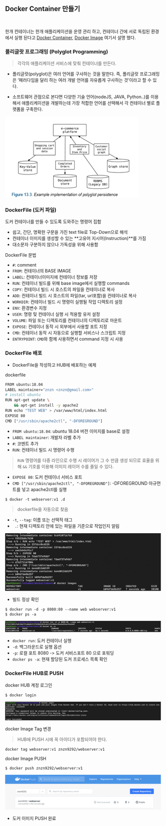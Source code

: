 ## Docker Container 만들기

<br>

한개 컨테이너는 한개 애플리케이션을 운영 관리 하고, 컨테이너 간에 서로 독립된 환경에서 실행 된다고 [Docker Container](2020-06-13.md), [Docker Image](2020-06-13.md) 여기서 설명 했다. <br>

### 폴리글랏 프로그래밍 (Polyglot Programming)
> 각각의 애플리케이션 서비스에 맞춰 컨테이너를 만든다.

* 폴리글랏(polyglot)은 여러 언어를 구사하는 것을 말한다. 즉, 폴리글랏 프로그래밍은 ‘패러다임을 달리 하는 여러 개발 언어를 자유롭게 구사하는 것’이라고 할 수 있다.

* 소프트웨어 관점으로 본다면 다양한 기술 언어(nodeJS, JAVA, Python..)를 이용해서 애플리케이션을 개발하는데 가장 적합한 언어를 선택해서 각 컨테이너 별로 플랫폼을 구축한다.

![](img/docker14.png)

### DockerFile (도커 파일)
도커 컨테이너를 만들 수 있도록 도와주는 명령어 집합
* 쉽고, 간단, 명확한 구문을 가진 text file로 Top-Down으로 해석
* 컨테이너 이미지를 생성할 수 있는 **고유어 지시어(Instruction)**를 가짐
* 대소문자 구분하지 않으나 가독성을 위해 사용함

DockerFile 문법
* `#`: comment
* `FROM`: 컨테이너의 BASE IMAGE
* `LABEL`: 컨테이너이미지에 컨테이너 정보를 저장
* `RUN`: 컨테이너 빌드를 위해 base image에서 실행할 commands
* `COPY`: 컨테이너 빌드 시 호스트의 파일을 컨테이너로 복사
* `ADD`: 컨테이너 빌드 시 호스트의 파일(tar, url포함)을 컨테이너로 복사
* `WORKDIR`: 컨테이너 빌드 시 명령이 실행될 작업 디렉토리 설정
* `ENV`: 환경변수 지정
* `USER`: 명령 및 컨테이너 실행 시 적용할 유저 설정
* `VOLUME`: 파일 또는 디렉토리를 컨테이너의 디렉토리로 마운트
* `EXPOSE`: 컨테이너 동작 시 외부에서 사용할 포트 지정
* `CMD`: 컨테이너 동작 시 자동으로 실행할 서비스나 스크립트 지정
* `ENTRYPOINT`: `CMD`와 함께 사용하면서 command 지정 시 사용

### DockerFile 배포
* DockerFile을 작성하고 HUB에 배포하는 예제

<!-- hello.js
```javascript
const http = require('http');
const os = require('os');
console.log("Test server starting...");

var handler = function(request, response) {
    console.log("Received request from " + request.connection.remoteAddress);
    response.writeHead(200);
    response.end("Container Hostname: " + os.hostname() + "\n");
};

var www = http.createServer(handler);
www.listen(8080);
``` -->

dockerfile
```bash
FROM ubuntu:18.04
LABEL maintainer="znzn <znzn@gmail.com>"
# install ubuntu 
RUN apt-get update \
    && apt-get install -y apache2
RUN echo "TEST WEB" > /var/www/html/index.html
EXPOSE 80
CMD ["/usr/sbin/apache2ctl", "-DFOREGROUND"]

```
* `FROM ubuntu:18.04`: ubuntu 18.04 버전 이미지를 base로 설정
* `LABEL maintainer`: 개발자 라벨 추가 
* `#`: 코멘트 추가
* `RUN`: 컨테이너 빌드 시 명령어 수행
> `RUN` 명령어를 다중 라인으로 수행 시 레이어가 그 수 만큼 생성 되므로 효율을 위해 `&&` 기호를 이용해 이미지 레이어 수를 줄일 수 있다.
* `EXPOSE 80`: 도커 컨테이너 서비스 포트
* `CMD ["/usr/sbin/apache2ctl", "-DFOREGROUND"]`: -DFOREGROUND 아규먼트를 넣고 apache2ctl를 실행

```
$ docker -t webserver:v1 .d
```
> dockerfile을 자동으로 찾음
* `-t`, `--tag`: 이름 또는 선택적 태그
* ` .`: 현재 디렉토리 안에 있는 파일을 기준으로 작업인지 알림

![](img/docker15.png)
* 빌드 정상 확인

```
$ docker run -d -p 8080:80 --name web webserver:v1
$ docker ps -a
```
![](img/docker16.png)
* `docker run`: 도커 컨테이너 실행
* `-d`: 백그라운드로 실행 옵션
* `-p`: 로컬 포트 8080 -> 도커 서비스포트 80 으로 포워딩
* `docker ps -a`: 현재 할당된 도커 프로세스 목록 확인

### DockerFile HUB로 PUSH
docker HUB 계정 로그인
```
$ docker login
```
![](img/docker17.png)

docker Image Tag 변경
> HUB에 PUSH 시에 꼭 아이디가 포함되어야 한다.

```
docker tag webserver:v1 znzn9292/webserver:v1
```

docker Image PUSH
```
$ docker push znzn9292/webserver:v1
```
![](img/docker18.png)
* 도커 이미지 PUSH 완료


